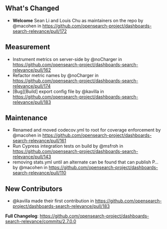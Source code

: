 ## What's Changed
* **Welcome** Sean Li and Louis Chu as maintainers on the repo by @macohen in https://github.com/opensearch-project/dashboards-search-relevance/pull/172

## Measurement
* Instrument metrics on server-side by @noCharger in https://github.com/opensearch-project/dashboards-search-relevance/pull/162
* Refactor metric names by @noCharger in https://github.com/opensearch-project/dashboards-search-relevance/pull/174
* [Bug][Build] export config file by @kavilla in https://github.com/opensearch-project/dashboards-search-relevance/pull/183

## Maintenance 
* Renamed and moved codecov.yml to root for coverage enforcement by @macohen in https://github.com/opensearch-project/dashboards-search-relevance/pull/161
* Run Cypress integration tests on build by @msfroh in https://github.com/opensearch-project/dashboards-search-relevance/pull/143
* removing stats.yml until an alternate can be found that can publish P… by @macohen in https://github.com/opensearch-project/dashboards-search-relevance/pull/110

## New Contributors
* @kavilla made their first contribution in https://github.com/opensearch-project/dashboards-search-relevance/pull/183

**Full Changelog**: https://github.com/opensearch-project/dashboards-search-relevance/commits/2.7.0.0
